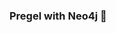 ### Pregel with Neo4j 🚀


























































































































 























